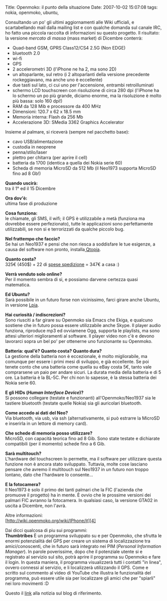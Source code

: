 Title: Openmoko: il punto della situazione
Date:  2007-10-02 15:07:08
tags: nokia, openmoko, ubuntu,

Consultando un po' gli ultimi aggiornamenti alle Wiki ufficiali, e
scartabellando mail dalla mailing list e con qualche domanda sul canale IRC,
ho fatto una piccola raccolta di informazioni su questo progetto. Il
risultato: la versione _mercato di massa_ (mass market) di Dicembre conterrà:

 * Quad-band GSM, GPRS Class12/CS4 2.5G (Non EDGE)
 * bluetooth 2.0
 * wi-fi
 * GPS
 * 2 accelerometri 3D (l'iPhone ne ha 2, ma sono 2D)
 * un altoparlante, sul retro (i 2 altoparlanti della versione precedente rockeggiavano, ma anche uno è eccellente)
 * due tasti sul lato, ci cui uno per l'accensione, entrambi retroilluminati
 * schermo LCD touchscreen con risoluzione di circa 280 dpi (l'iPhone ha lo schermo un po più grande, diciamo
enorme, ma la risoluzione è molto più bassa: solo 160 dpi!)
 * RAM da 128 Mib e processore da 400 MHz
 * Dimensioni: 120.7 x 62 x 18.5 mm
 * Memoria interna: Flash da 256 Mb
 * Accelerazione 3D: SMedia 3362 Graphics Accelerator

Insieme al palmare, si riceverà (sempre nel pacchetto base):
 * cavo USB/alimentazione
 * custodia in neoprene
 * penna/stilo/laser
 * plettro per chitarra (per aprire il cell)
 * batteria da 1700 (identica a quella dei Nokia serie 60)
 * Scheda di memoria MicroSD da 512 Mb (il Neo1973 supporta MicroSD fino ad 8 Gb!)

**Quando uscirà:**  
tra il 1° ed il 15 Dicembre  

**Ora dov'è:**  
ultima fase di produzione  

**Cosa funziona:**  
le chiamate, gli SMS, il wifi; il GPS è utilizzabile a metà (funziona ma dovrebbe essere perfezionato), tutte
le applicazioni sono perfettamente utilizzabili, se non si e terrorizzati da
qualche piccolo bug.  

**Nel frattempo che faccio?**  
Se hai un Neo1937 e pensi che non riesca a soddisfare le tue esigenze, a causa del software non pronto,
installa[ Qtopia][1].  

**Quanto costa?**  
325€ (450$) + 22 di [spese spedizione][2] = 347€ a casa :)  

**Verrà venduto solo online?**  
Per il momento sembra di si, e possiamo darvene certezza quasi
matematica.  

**Ed Ubuntu?**  
Sarà possibile in un futuro forse non vicinissimo,
farci girare anche Ubuntu, in versione [Lpia][3].  

**Hai curiosità / indiscrezioni?**  
Sono riusciti a far girare su Openmoko sia Emacs che Ekiga, e
qualcuno sostiene che in futuro possa essere utilizzabile anche Skype. Il
player audio funziona, riproduce mp3 ed ovviamene Ogg, supporta le playlists,
ma sono attesi ulteriori miglioramenti al software. Il player video non c'è e
devono lavorarci sopra un bel po' per ottenerne uno funzionante su Openmoko.  

**Batteria: qual'è? Quanto costa? Quanto dura?**  
La gestione della batteria
non è eccezionale, è molto migliorabile, ma comunque per essere i primi mesi
di sviluppo, e già eccellente. Se poi tenete conto che una batteria come
quella su eBay costa 5€, tanto vale comprarsene un paio per andare sicuri. La
durata media della batteria e di 5 ore. La batteria è la BL-5C. Per chi non lo
sapesse, è la stessa batteria dei Nokia serie 60.  

**E gli HIDs (_Human Interface Device_)?**  
Si possono collegare (testate e funzionanti)
all'Openmoko/Neo1937 sia le tastiere bluetooth (testate quelle Nokia) sia gli
auricolari bluetooth.  

**Come accedo ai dati del Neo?**  
Via bluetooth, via usb, via ssh (alternativamente, si può estrarre la MicroSD e inserirla in un
lettore di memory card).  

**Che schede di memoria posso utilizzare?**  
MicroSD,
con capacità teorica fino ad 8 Gib. Sono state testate e dichiarate compatibili
(per il momento) schede fino a 6 Gib.  

**Sarà multitouch?**  
L'hardware del touchscreen lo permette, ma il software per utilizzare questa funzione non è
ancora stato sviluppato. Tuttavia, molte cose lasciano pensare che avremo il
multitouch sul Neo1937 in un futuro non troppo lontano, dato che l'hardware lo
consente...  

**E la fotocamera?**  
Il Neo1973 è solo il primo dei tanti palmari
che la FIC (l'azienda che promuove il progetto) ha in mente. È ovvio che le
prossime versioni dei palmari FIC avranno la fotocamera. In qualsiasi caso, la
versione GTA02 in uscita a Dicembre, non l'avrà.  

Altre informazioni:  
[http://wiki.openmoko.org/wiki/IPhone/it][4]  

Dai dicci qualcosa di piu sui
programmi:  
**Thumbtribes** È un programma sviluppato su e per
Openmoko, che sfrutta le enormi potenzialità del GPS per creare un sistema di
localizzazione tra amici/conoscenti, che in futuro sarà integrato nei PIM
(_Personal Information Manager_). In parole poverissime, dopo che il potenziale
utente si e registrato al servizio sul sito, potrà aprire il programma su
Openmoko e fare il login. In questa maniera, il programma visualizzerà tutti i
contatti "in linea", ovvero connessi al servizio, e li localizzerà utilizzando
il GPS. Come e scritto sul commento al video di YouTube che illustra le
funzionalità del programma, può essere utile sia per localizzare gli amici che
per "spiarli" nei loro movimenti :D


Questo il [link][5] alla notizia sul blog
di riferimento.

   [1]: http://wiki.openmoko.org/wiki/Qtopia_on_Neo_1973

   [2]: http://www.jesc.ch/openmoko

   [3]: https://wiki.ubuntu.com/MobileAndEmbedded

   [4]: http://wiki.openmoko.org/wiki/IPhone/it

   [5]: http://blogs.gnome.org/thos/2007/10/02/two-neo1973s-calling-each-other/
